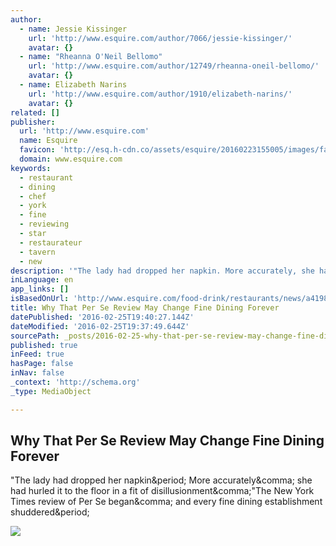 ```yaml
---
author:
  - name: Jessie Kissinger
    url: 'http://www.esquire.com/author/7066/jessie-kissinger/'
    avatar: {}
  - name: "Rheanna O'Neil Bellomo"
    url: 'http://www.esquire.com/author/12749/rheanna-oneil-bellomo/'
    avatar: {}
  - name: Elizabeth Narins
    url: 'http://www.esquire.com/author/1910/elizabeth-narins/'
    avatar: {}
related: []
publisher:
  url: 'http://www.esquire.com'
  name: Esquire
  favicon: 'http://esq.h-cdn.co/assets/esquire/20160223155005/images/favicon.ico'
  domain: www.esquire.com
keywords:
  - restaurant
  - dining
  - chef
  - york
  - fine
  - reviewing
  - star
  - restaurateur
  - tavern
  - new
description: '"The lady had dropped her napkin. More accurately, she had hurled it to the floor in a fit of disillusionment,"The New York Times review of Per Se began, and every fine dining establishment shuddered.'
inLanguage: en
app_links: []
isBasedOnUrl: 'http://www.esquire.com/food-drink/restaurants/news/a41981/per-se-new-york-times-chef-reactions/'
title: Why That Per Se Review May Change Fine Dining Forever
datePublished: '2016-02-25T19:40:27.144Z'
dateModified: '2016-02-25T19:37:49.644Z'
sourcePath: _posts/2016-02-25-why-that-per-se-review-may-change-fine-dining-forever.md
published: true
inFeed: true
hasPage: false
inNav: false
_context: 'http://schema.org'
_type: MediaObject

---
```

<article style=""><h1>Why That Per Se Review May Change Fine Dining Forever</h1><p>"The lady had dropped her napkin&amp;period; More accurately&amp;comma; she had hurled it to the floor in a fit of disillusionment&amp;comma;"The New York Times review of Per Se began&amp;comma; and every fine dining establishment shuddered&amp;period;</p><img src="http://esq.h-cdn.co/assets/16/06/1600x800/landscape-1455041831-lead-image-getty-hulton-archive.jpg" /></article>
